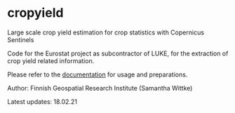 # cropyield
Large scale crop yield estimation for crop statistics with Copernicus Sentinels

Code for the Eurostat project as subcontractor of LUKE, for the extraction of crop yield related information.

Please refer to the [documentation](https://cropyield.readthedocs.io/en/latest/) for usage and preparations.

Author: Finnish Geospatial Research Institute (Samantha Wittke)

Latest updates: 18.02.21


